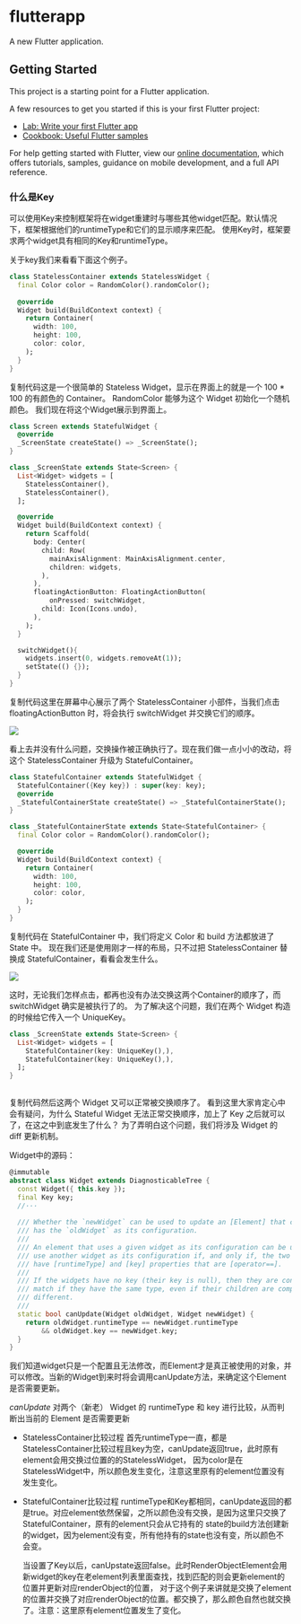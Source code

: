 # flutterapp

A new Flutter application.

## Getting Started

This project is a starting point for a Flutter application.

A few resources to get you started if this is your first Flutter project:

- [Lab: Write your first Flutter app](https://flutter.dev/docs/get-started/codelab)
- [Cookbook: Useful Flutter samples](https://flutter.dev/docs/cookbook)

For help getting started with Flutter, view our
[online documentation](https://flutter.dev/docs), which offers tutorials,
samples, guidance on mobile development, and a full API reference.


### 什么是Key

可以使用Key来控制框架将在widget重建时与哪些其他widget匹配。默认情况下，框架根据他们的runtimeType和它们的显示顺序来匹配。
使用Key时，框架要求两个widget具有相同的Key和runtimeType。



关于key我们来看看下面这个例子。
```dart
class StatelessContainer extends StatelessWidget {
  final Color color = RandomColor().randomColor();
  
  @override
  Widget build(BuildContext context) {
    return Container(
      width: 100,
      height: 100,
      color: color,
    );
  }
}
```
复制代码这是一个很简单的 Stateless Widget，显示在界面上的就是一个 100 * 100 的有颜色的 Container。
RandomColor 能够为这个 Widget 初始化一个随机颜色。
我们现在将这个Widget展示到界面上。
```dart
class Screen extends StatefulWidget {
  @override
  _ScreenState createState() => _ScreenState();
}

class _ScreenState extends State<Screen> {
  List<Widget> widgets = [
    StatelessContainer(),
    StatelessContainer(),
  ];

  @override
  Widget build(BuildContext context) {
    return Scaffold(
      body: Center(
        child: Row(
          mainAxisAlignment: MainAxisAlignment.center,
          children: widgets,
        ),
      ),
      floatingActionButton: FloatingActionButton(
          onPressed: switchWidget,
        child: Icon(Icons.undo),
      ),
    );
  }

  switchWidget(){
    widgets.insert(0, widgets.removeAt(1));
    setState(() {});
  }
}
```
复制代码这里在屏幕中心展示了两个 StatelessContainer 小部件，当我们点击 floatingActionButton 时，将会执行 switchWidget 并交换它们的顺序。

![](https://user-gold-cdn.xitu.io/2019/4/2/169dc296b2953c80?imageslim)


看上去并没有什么问题，交换操作被正确执行了。现在我们做一点小小的改动，将这个 StatelessContainer 升级为 StatefulContainer。
```dart
class StatefulContainer extends StatefulWidget {
  StatefulContainer({Key key}) : super(key: key);
  @override
  _StatefulContainerState createState() => _StatefulContainerState();
}

class _StatefulContainerState extends State<StatefulContainer> {
  final Color color = RandomColor().randomColor();

  @override
  Widget build(BuildContext context) {
    return Container(
      width: 100,
      height: 100,
      color: color,
    );
  }
}
```
复制代码在 StatefulContainer 中，我们将定义 Color 和 build 方法都放进了 State 中。
现在我们还是使用刚才一样的布局，只不过把 StatelessContainer 替换成 StatefulContainer，看看会发生什么。

![](https://user-gold-cdn.xitu.io/2019/4/2/169dc31037ced6ad?imageslim)

这时，无论我们怎样点击，都再也没有办法交换这两个Container的顺序了，而 switchWidget 确实是被执行了的。
为了解决这个问题，我们在两个 Widget 构造的时候给它传入一个 UniqueKey。
```dart
class _ScreenState extends State<Screen> {
  List<Widget> widgets = [
    StatefulContainer(key: UniqueKey(),),
    StatefulContainer(key: UniqueKey(),),
  ];
}
  
```
复制代码然后这两个 Widget 又可以正常被交换顺序了。
看到这里大家肯定心中会有疑问，为什么 Stateful Widget 无法正常交换顺序，加上了 Key 之后就可以了，在这之中到底发生了什么？ 为了弄明白这个问题，我们将涉及 Widget 的 diff 更新机制。


Widget中的源码：

```dart
@immutable
abstract class Widget extends DiagnosticableTree {
  const Widget({ this.key });
  final Key key;
  //···
  
  /// Whether the `newWidget` can be used to update an [Element] that currently
  /// has the `oldWidget` as its configuration.
  ///
  /// An element that uses a given widget as its configuration can be updated to
  /// use another widget as its configuration if, and only if, the two widgets
  /// have [runtimeType] and [key] properties that are [operator==].
  ///
  /// If the widgets have no key (their key is null), then they are considered a
  /// match if they have the same type, even if their children are completely
  /// different.
  /// 
  static bool canUpdate(Widget oldWidget, Widget newWidget) {
    return oldWidget.runtimeType == newWidget.runtimeType
        && oldWidget.key == newWidget.key;
  }
}
```

我们知道widget只是一个配置且无法修改，而Element才是真正被使用的对象，并可以修改。当新的Widget到来时将会调用canUpdate方法，来确定这个Element是否需要更新。

*canUpdate* 对两个（新老） Widget 的 runtimeType 和 key 进行比较，从而判断出当前的 Element 是否需要更新 
                      

* StatelessContainer比较过程
    首先runtimeType一直，都是StatelessContainer比较过程且key为空，canUpdate返回true，此时原有element会用交换过位置的的StatelessWidget，
    因为color是在StatelessWidget中，所以颜色发生变化，注意这里原有的element位置没有发生变化。
    
    
* StatefulContainer比较过程 
    runtimeType和Key都相同，canUpdate返回的都是true。对应element依然保留，之所以颜色没有交换，是因为这里只交换了StatefulContainer，原有的element只会从它持有的
    state的build方法创建新的widget，因为element没有变，所有他持有的state也没有变，所以颜色不会变。
    
    当设置了Key以后，canUpstate返回false。此时RenderObjectElement会用新widget的key在老element列表里面查找，找到匹配的则会更新element的位置并更新对应renderObject的位置，
    对于这个例子来讲就是交换了element的位置并交换了对应renderObject的位置。都交换了，那么颜色自然也就交换了。注意：这里原有element位置发生了变化。



















